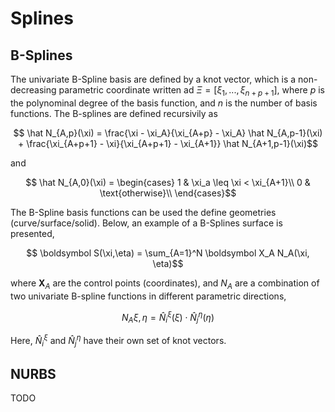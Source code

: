 # Splines

## B-Splines
The univariate B-Spline basis are defined by a knot vector, which is a non-decreasing parametric coordinate written ad $\Xi = [\xi_1, ..., \xi_{n+p+1}]$, where $p$ is the polynominal degree of the 
basis function, and $n$ is the number of basis functions. The B-splines are defined recursivily as 

```math
    \hat N_{A,p}(\xi) = \frac{\xi - \xi_A}{\xi_{A+p} - \xi_A} \hat N_{A,p-1}(\xi) + \frac{\xi_{A+p+1} - \xi}{\xi_{A+p+1} - \xi_{A+1}} \hat N_{A+1,p-1}(\xi)
```

and 

```math
    \hat N_{A,0}(\xi) = 
    \begin{cases}
    1 & \xi_a \leq \xi < \xi_{A+1}\\
    0 & \text{otherwise}\\
    \end{cases}
```

The B-Spline basis functions can be used the define geometries (curve/surface/solid). Below, an example of a B-Splines surface is presented,

```math
    \boldsymbol S(\xi,\eta) = \sum_{A=1}^N \boldsymbol X_A N_A(\xi, \eta)
```

where $\boldsymbol X_A$ are the control points (coordinates), and $N_A$ are a combination of two univariate B-spline functions in different parametric directions,

```math
    N_A{\xi, \eta} = \hat N_i^\xi(\xi) \cdot \hat N_j^\eta(\eta)
```

Here, $\hat N_i^\xi$ and $\hat N_j^\eta$ have their own set of knot vectors.

## NURBS

TODO
